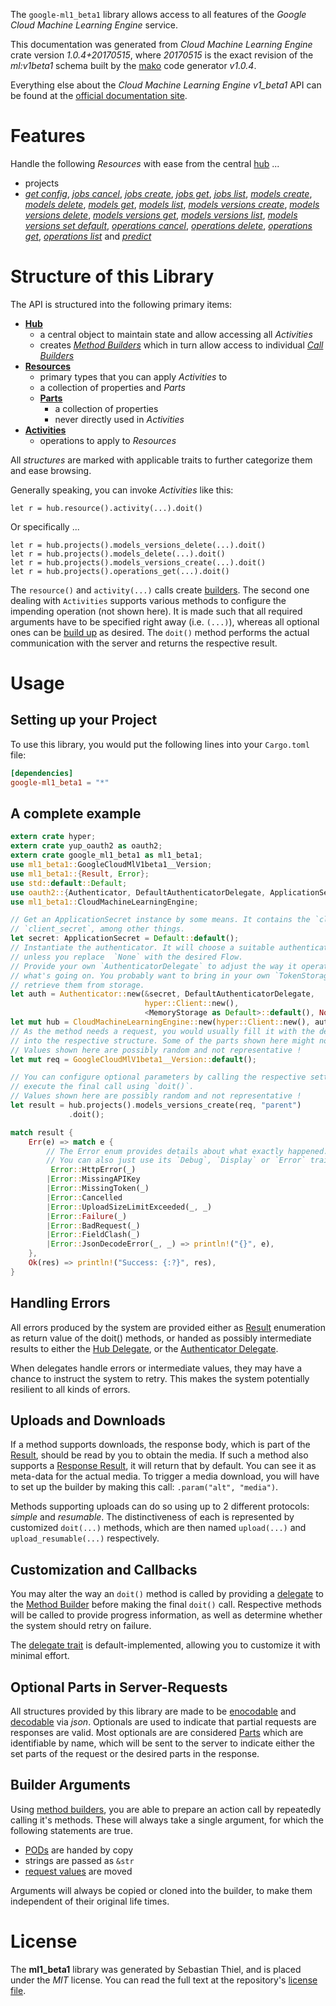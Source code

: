 <!---
DO NOT EDIT !
This file was generated automatically from 'src/mako/api/README.md.mako'
DO NOT EDIT !
-->
The `google-ml1_beta1` library allows access to all features of the *Google Cloud Machine Learning Engine* service.

This documentation was generated from *Cloud Machine Learning Engine* crate version *1.0.4+20170515*, where *20170515* is the exact revision of the *ml:v1beta1* schema built by the [mako](http://www.makotemplates.org/) code generator *v1.0.4*.

Everything else about the *Cloud Machine Learning Engine* *v1_beta1* API can be found at the
[official documentation site](https://cloud.google.com/ml/).
# Features

Handle the following *Resources* with ease from the central [hub](https://docs.rs/google-ml1_beta1/1.0.4+20170515/google_ml1_beta1/struct.CloudMachineLearningEngine.html) ... 

* projects
 * [*get config*](https://docs.rs/google-ml1_beta1/1.0.4+20170515/google_ml1_beta1/struct.ProjectGetConfigCall.html), [*jobs cancel*](https://docs.rs/google-ml1_beta1/1.0.4+20170515/google_ml1_beta1/struct.ProjectJobCancelCall.html), [*jobs create*](https://docs.rs/google-ml1_beta1/1.0.4+20170515/google_ml1_beta1/struct.ProjectJobCreateCall.html), [*jobs get*](https://docs.rs/google-ml1_beta1/1.0.4+20170515/google_ml1_beta1/struct.ProjectJobGetCall.html), [*jobs list*](https://docs.rs/google-ml1_beta1/1.0.4+20170515/google_ml1_beta1/struct.ProjectJobListCall.html), [*models create*](https://docs.rs/google-ml1_beta1/1.0.4+20170515/google_ml1_beta1/struct.ProjectModelCreateCall.html), [*models delete*](https://docs.rs/google-ml1_beta1/1.0.4+20170515/google_ml1_beta1/struct.ProjectModelDeleteCall.html), [*models get*](https://docs.rs/google-ml1_beta1/1.0.4+20170515/google_ml1_beta1/struct.ProjectModelGetCall.html), [*models list*](https://docs.rs/google-ml1_beta1/1.0.4+20170515/google_ml1_beta1/struct.ProjectModelListCall.html), [*models versions create*](https://docs.rs/google-ml1_beta1/1.0.4+20170515/google_ml1_beta1/struct.ProjectModelVersionCreateCall.html), [*models versions delete*](https://docs.rs/google-ml1_beta1/1.0.4+20170515/google_ml1_beta1/struct.ProjectModelVersionDeleteCall.html), [*models versions get*](https://docs.rs/google-ml1_beta1/1.0.4+20170515/google_ml1_beta1/struct.ProjectModelVersionGetCall.html), [*models versions list*](https://docs.rs/google-ml1_beta1/1.0.4+20170515/google_ml1_beta1/struct.ProjectModelVersionListCall.html), [*models versions set default*](https://docs.rs/google-ml1_beta1/1.0.4+20170515/google_ml1_beta1/struct.ProjectModelVersionSetDefaultCall.html), [*operations cancel*](https://docs.rs/google-ml1_beta1/1.0.4+20170515/google_ml1_beta1/struct.ProjectOperationCancelCall.html), [*operations delete*](https://docs.rs/google-ml1_beta1/1.0.4+20170515/google_ml1_beta1/struct.ProjectOperationDeleteCall.html), [*operations get*](https://docs.rs/google-ml1_beta1/1.0.4+20170515/google_ml1_beta1/struct.ProjectOperationGetCall.html), [*operations list*](https://docs.rs/google-ml1_beta1/1.0.4+20170515/google_ml1_beta1/struct.ProjectOperationListCall.html) and [*predict*](https://docs.rs/google-ml1_beta1/1.0.4+20170515/google_ml1_beta1/struct.ProjectPredictCall.html)




# Structure of this Library

The API is structured into the following primary items:

* **[Hub](https://docs.rs/google-ml1_beta1/1.0.4+20170515/google_ml1_beta1/struct.CloudMachineLearningEngine.html)**
    * a central object to maintain state and allow accessing all *Activities*
    * creates [*Method Builders*](https://docs.rs/google-ml1_beta1/1.0.4+20170515/google_ml1_beta1/trait.MethodsBuilder.html) which in turn
      allow access to individual [*Call Builders*](https://docs.rs/google-ml1_beta1/1.0.4+20170515/google_ml1_beta1/trait.CallBuilder.html)
* **[Resources](https://docs.rs/google-ml1_beta1/1.0.4+20170515/google_ml1_beta1/trait.Resource.html)**
    * primary types that you can apply *Activities* to
    * a collection of properties and *Parts*
    * **[Parts](https://docs.rs/google-ml1_beta1/1.0.4+20170515/google_ml1_beta1/trait.Part.html)**
        * a collection of properties
        * never directly used in *Activities*
* **[Activities](https://docs.rs/google-ml1_beta1/1.0.4+20170515/google_ml1_beta1/trait.CallBuilder.html)**
    * operations to apply to *Resources*

All *structures* are marked with applicable traits to further categorize them and ease browsing.

Generally speaking, you can invoke *Activities* like this:

```Rust,ignore
let r = hub.resource().activity(...).doit()
```

Or specifically ...

```ignore
let r = hub.projects().models_versions_delete(...).doit()
let r = hub.projects().models_delete(...).doit()
let r = hub.projects().models_versions_create(...).doit()
let r = hub.projects().operations_get(...).doit()
```

The `resource()` and `activity(...)` calls create [builders][builder-pattern]. The second one dealing with `Activities` 
supports various methods to configure the impending operation (not shown here). It is made such that all required arguments have to be 
specified right away (i.e. `(...)`), whereas all optional ones can be [build up][builder-pattern] as desired.
The `doit()` method performs the actual communication with the server and returns the respective result.

# Usage

## Setting up your Project

To use this library, you would put the following lines into your `Cargo.toml` file:

```toml
[dependencies]
google-ml1_beta1 = "*"
```

## A complete example

```Rust
extern crate hyper;
extern crate yup_oauth2 as oauth2;
extern crate google_ml1_beta1 as ml1_beta1;
use ml1_beta1::GoogleCloudMlV1beta1__Version;
use ml1_beta1::{Result, Error};
use std::default::Default;
use oauth2::{Authenticator, DefaultAuthenticatorDelegate, ApplicationSecret, MemoryStorage};
use ml1_beta1::CloudMachineLearningEngine;

// Get an ApplicationSecret instance by some means. It contains the `client_id` and 
// `client_secret`, among other things.
let secret: ApplicationSecret = Default::default();
// Instantiate the authenticator. It will choose a suitable authentication flow for you, 
// unless you replace  `None` with the desired Flow.
// Provide your own `AuthenticatorDelegate` to adjust the way it operates and get feedback about 
// what's going on. You probably want to bring in your own `TokenStorage` to persist tokens and
// retrieve them from storage.
let auth = Authenticator::new(&secret, DefaultAuthenticatorDelegate,
                              hyper::Client::new(),
                              <MemoryStorage as Default>::default(), None);
let mut hub = CloudMachineLearningEngine::new(hyper::Client::new(), auth);
// As the method needs a request, you would usually fill it with the desired information
// into the respective structure. Some of the parts shown here might not be applicable !
// Values shown here are possibly random and not representative !
let mut req = GoogleCloudMlV1beta1__Version::default();

// You can configure optional parameters by calling the respective setters at will, and
// execute the final call using `doit()`.
// Values shown here are possibly random and not representative !
let result = hub.projects().models_versions_create(req, "parent")
             .doit();

match result {
    Err(e) => match e {
        // The Error enum provides details about what exactly happened.
        // You can also just use its `Debug`, `Display` or `Error` traits
         Error::HttpError(_)
        |Error::MissingAPIKey
        |Error::MissingToken(_)
        |Error::Cancelled
        |Error::UploadSizeLimitExceeded(_, _)
        |Error::Failure(_)
        |Error::BadRequest(_)
        |Error::FieldClash(_)
        |Error::JsonDecodeError(_, _) => println!("{}", e),
    },
    Ok(res) => println!("Success: {:?}", res),
}

```
## Handling Errors

All errors produced by the system are provided either as [Result](https://docs.rs/google-ml1_beta1/1.0.4+20170515/google_ml1_beta1/enum.Result.html) enumeration as return value of 
the doit() methods, or handed as possibly intermediate results to either the 
[Hub Delegate](https://docs.rs/google-ml1_beta1/1.0.4+20170515/google_ml1_beta1/trait.Delegate.html), or the [Authenticator Delegate](https://docs.rs/yup-oauth2/*/yup_oauth2/trait.AuthenticatorDelegate.html).

When delegates handle errors or intermediate values, they may have a chance to instruct the system to retry. This 
makes the system potentially resilient to all kinds of errors.

## Uploads and Downloads
If a method supports downloads, the response body, which is part of the [Result](https://docs.rs/google-ml1_beta1/1.0.4+20170515/google_ml1_beta1/enum.Result.html), should be
read by you to obtain the media.
If such a method also supports a [Response Result](https://docs.rs/google-ml1_beta1/1.0.4+20170515/google_ml1_beta1/trait.ResponseResult.html), it will return that by default.
You can see it as meta-data for the actual media. To trigger a media download, you will have to set up the builder by making
this call: `.param("alt", "media")`.

Methods supporting uploads can do so using up to 2 different protocols: 
*simple* and *resumable*. The distinctiveness of each is represented by customized 
`doit(...)` methods, which are then named `upload(...)` and `upload_resumable(...)` respectively.

## Customization and Callbacks

You may alter the way an `doit()` method is called by providing a [delegate](https://docs.rs/google-ml1_beta1/1.0.4+20170515/google_ml1_beta1/trait.Delegate.html) to the 
[Method Builder](https://docs.rs/google-ml1_beta1/1.0.4+20170515/google_ml1_beta1/trait.CallBuilder.html) before making the final `doit()` call. 
Respective methods will be called to provide progress information, as well as determine whether the system should 
retry on failure.

The [delegate trait](https://docs.rs/google-ml1_beta1/1.0.4+20170515/google_ml1_beta1/trait.Delegate.html) is default-implemented, allowing you to customize it with minimal effort.

## Optional Parts in Server-Requests

All structures provided by this library are made to be [enocodable](https://docs.rs/google-ml1_beta1/1.0.4+20170515/google_ml1_beta1/trait.RequestValue.html) and 
[decodable](https://docs.rs/google-ml1_beta1/1.0.4+20170515/google_ml1_beta1/trait.ResponseResult.html) via *json*. Optionals are used to indicate that partial requests are responses 
are valid.
Most optionals are are considered [Parts](https://docs.rs/google-ml1_beta1/1.0.4+20170515/google_ml1_beta1/trait.Part.html) which are identifiable by name, which will be sent to 
the server to indicate either the set parts of the request or the desired parts in the response.

## Builder Arguments

Using [method builders](https://docs.rs/google-ml1_beta1/1.0.4+20170515/google_ml1_beta1/trait.CallBuilder.html), you are able to prepare an action call by repeatedly calling it's methods.
These will always take a single argument, for which the following statements are true.

* [PODs][wiki-pod] are handed by copy
* strings are passed as `&str`
* [request values](https://docs.rs/google-ml1_beta1/1.0.4+20170515/google_ml1_beta1/trait.RequestValue.html) are moved

Arguments will always be copied or cloned into the builder, to make them independent of their original life times.

[wiki-pod]: http://en.wikipedia.org/wiki/Plain_old_data_structure
[builder-pattern]: http://en.wikipedia.org/wiki/Builder_pattern
[google-go-api]: https://github.com/google/google-api-go-client

# License
The **ml1_beta1** library was generated by Sebastian Thiel, and is placed 
under the *MIT* license.
You can read the full text at the repository's [license file][repo-license].

[repo-license]: https://github.com/Byron/google-apis-rsblob/master/LICENSE.md
